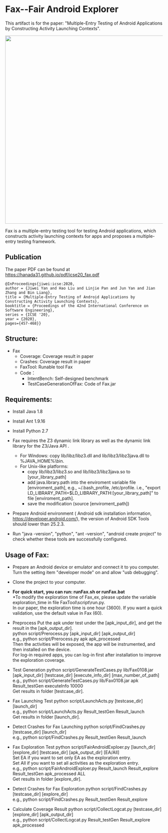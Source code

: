 # Fax--Fair Android Explorer 
This artifact is for the paper: "Multiple-Entry Testing of Android Applications by Constructing Activity Launching Contexts".  

<p align="center">
<img src="overview/Fax.jpg" width="600">
</p>

Fax is a multiple-entry testing tool for testing Android applications, which constructs activity launching contexts for apps and proposes a multiple-entry testing framework.


## Publication ##
The paper PDF can be found at https://hanada31.github.io/pdf/icse20_fax.pdf
```
@InProceedings{jiwei:icse:2020,
author = {Jiwei Yan and Hao Liu and Linjie Pan and Jun Yan and Jian Zhang and Bin Liang},
title = {Multiple-Entry Testing of Android Applications by Constructing Activity Launching Contexts},
booktitle = {Proceedings of the 42nd International Conference on Software Engineering},
series = {ICSE '20},
year = {2020},
pages={457-468}}

```

## Structure:
- Fax
  - Coverage: Coverage result in paper
  - Crashes: Coverage result in paper
  - FaxTool: Runable tool Fax
  - Code：
    - IntentBench: Self-designed benchmark
    - TestCaseGenerationOfFax: Code of Fax.jar
  
## Requirements:
* Install Java 1.8
* Install Ant 1.9.16
* Install Python 2.7
* Fax requires the Z3 dynamic link library as well as the dynamic link library for the Z3/Java API .
  * For Windows: copy lib/libz/libz3.dll and lib/libz3/libz3java.dll to %JAVA_HOME%\bin\.
  * For Unix-like platforms: 
    * copy lib/libz3/libz3.so and lib/libz3/libz3java.so to [your\_library\_path]
	 * add java.library.path into the enviroment variable file [enviroment_path], e.g., ~/.bash_profile, /etc/profile.
	   i.e., "export LD\_LIBRARY\_PATH=$LD\_LIBRARY\_PATH:[your\_library\_path]" to file [enviroment\_path].
    * save the modification (source [enviroment\_path])
* Prepare Android environment ( Android sdk installation information, https://developer.android.com/), the version of Android SDK Tools should lower than 25.2.3.

* Run "java -version", "python", "ant -version", "android create project" to check whether these tools are successfully configured.

## Usage of Fax:
* Prepare an Android device or emulator and connect it to you computer. Turn the setting item "developer mode" on and allow "usb debugging".  
* Clone the project to your computer. 

* **For quick start, you can run: runFax.sh or runFax.bat**  
	*To modify the exploration time of Fax\_ex, please update the variable exploration_time in file FaxTool\script\run.py.   
	In our paper, the exploration time is one hour (3600). If you want a quick validation, use the default value in Fax (60).  

* Preprocess
Put the apk under test under the [apk_input_dir], and get the result in the [apk_output_dir].  
python  script/Prerocess.py  [apk_input_dir]  [apk_output_dir]  
e.g., python  script/Prerocess.py  apk  apk_processed  
Then the activities will be exposed, the app will be instrumented, and then installed on the device.  
For log-in required apps, you can log-in first after installation to improve the exploration coverage.    


* Test Generation
python  script/GenerateTestCases.py  lib/Fax0108.jar [apk_input_dir]  [testcase_dir] [execute_info_dir] [max_number_of_path]  
e.g., python  script/GenerateTestCases.py  lib/Fax0108.jar  apk Result_testGen  executeInfo 10000  
Get results in folder [testcase_dir].

* Fax Launching Test
python script/LaunchActs.py [testcase_dir]  [launch_dir]  
e.g., python script/LaunchActs.py Result_testGen Result_launch  
Get results in folder [launch_dir].

* Detect Crashes for Fax Launching
python script/FindCrashes.py [testcase_dir]  [launch_dir]   
e.g., python script/FindCrashes.py Result_testGen Result_launch  

* Fax Exploration Test
python script/FairAndroidExploer.py [launch_dir]  [explore_dir]  [testcase_dir] [apk_output_dir] [EA/All]  
Set EA if you want to set only EA as the exploration entry.   
Set All if you want to set all activities as the exploration entry.   
e.g., python script/FairAndroidExploer.py Result_launch Result_explore Result_testGen apk_processed ALL  
Get results in folder [explore_dir].

* Detect Crashes for Fax Exploration
python script/FindCrashes.py [testcase_dir]  [explore_dir]   
e.g., python script/FindCrashes.py Result_testGen  Result_explore  

* Calculate Coverage Result
python script/CollectLogcat.py  [testcase_dir]  [explore_dir]  [apk_output_dir]  
e.g., python script/CollectLogcat.py  Result_testGen  Result_explore apk_processed  


